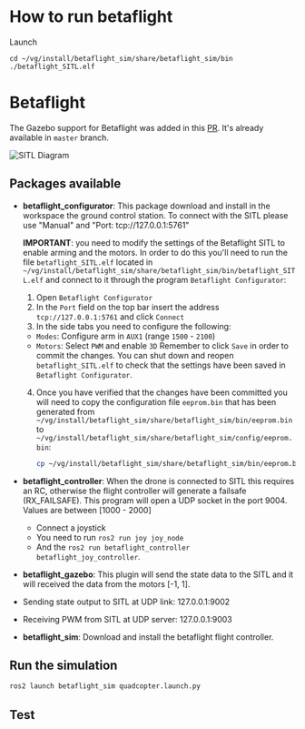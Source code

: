 # How to run betaflight

Launch 
```
cd ~/vg/install/betaflight_sim/share/betaflight_sim/bin
./betaflight_SITL.elf
```


# Betaflight

The Gazebo support for Betaflight was added in this [PR](https://github.com/betaflight/betaflight/pull/12346).
It's already available in `master` branch.

![SITL Diagram](_images/betaflight-simulation.drawio.png)

## Packages available

 - **betaflight_configurator**:  This package download and install in the workspace the
 ground control station. To connect with the SITL please use "Manual" and "Port: tcp://127.0.0.1:5761"

    **IMPORTANT**: you need to modify the settings of the Betaflight SITL to enable arming and the motors. In order to do this you'll need to run the file `betaflight_SITL.elf` located in `~/vg/install/betaflight_sim/share/betaflight_sim/bin/betaflight_SITL.elf` and connect to it through the program `Betaflight Configurator`:

    1. Open `Betaflight Configurator`
    2. In the `Port` field on the top bar insert the address `tcp://127.0.0.1:5761` and click `Connect`
    3. In the side tabs you need to configure the following:
      - `Modes`: Configure arm in `AUX1` (range `1500` - `2100`)
      - `Motors`: Select `PWM` and enable `3D`
      Remember to click `Save` in order to commit the changes. You can shut down and reopen `betaflight_SITL.elf` to check that the settings have been saved in `Betaflight Configurator`.
    4. Once you have verified that the changes have been committed you will need to copy the configuration file `eeprom.bin` that has been generated from `~/vg/install/betaflight_sim/share/betaflight_sim/bin/eeprom.bin` to `~/vg/install/betaflight_sim/share/betaflight_sim/config/eeprom.bin`:

        ```bash
        cp ~/vg/install/betaflight_sim/share/betaflight_sim/bin/eeprom.bin ~/vg/install/betaflight_sim/share/betaflight_sim/config/eeprom.bin
        ```

 - **betaflight_controller**: When the drone is connected to SITL this requires an RC, otherwise
 the flight controller will generate a failsafe (RX_FAILSAFE). This program will open a
 UDP socket in the port 9004. Values are between [1000 - 2000]
   - Connect a joystick
   - You need to run `ros2 run joy joy_node`
   - And the `ros2 run betaflight_controller betaflight_joy_controller`.

 - **betaflight_gazebo**: This plugin will send the state data to the SITL and it will received
 the data from the motors [-1, 1].
  - Sending state output to SITL at UDP link: 127.0.0.1:9002
  - Receiving PWM from SITL at UDP server: 127.0.0.1:9003

 - **betaflight_sim**: Download and install the betaflight flight controller.

## Run the simulation

```bash
ros2 launch betaflight_sim quadcopter.launch.py
```

## Test
